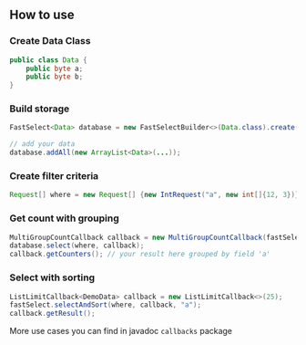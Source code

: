 ## How to use

### Create Data Class

```java
public class Data {
    public byte a;
    public byte b;
}
```

### Build storage

```java
FastSelect<Data> database = new FastSelectBuilder<>(Data.class).create();

// add your data
database.addAll(new ArrayList<Data>(...)); 
```
### Create filter criteria 
```java
Request[] where = new Request[] {new IntRequest("a", new int[]{12, 3})};
```

### Get count with grouping
```java
MultiGroupCountCallback callback = new MultiGroupCountCallback(fastSelect.getColumnsByNames().get("a"));
database.select(where, callback);
callback.getCounters(); // your result here grouped by field 'a'
```

### Select with sorting
```java
ListLimitCallback<DemoData> callback = new ListLimitCallback<>(25);
fastSelect.selectAndSort(where, callback, "a");
callback.getResult();
```

More use cases you can find in javadoc ```callbacks``` package
